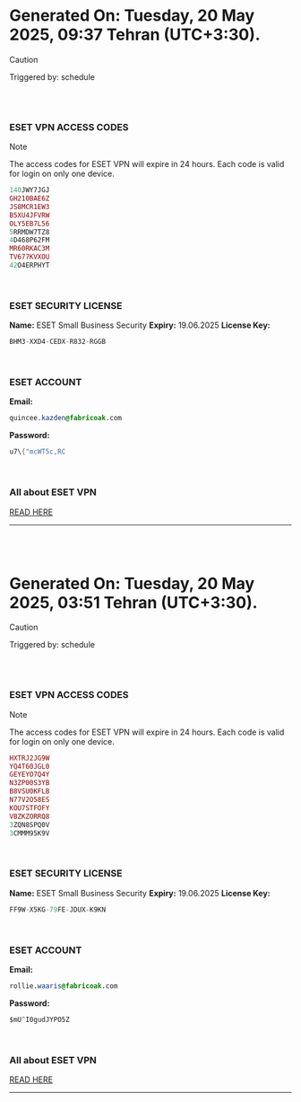 # Generated On: Tuesday, 20 May 2025, 09:37 Tehran (UTC+3:30).

> [!CAUTION]
> Triggered by: schedule

<br><br>

### ESET VPN ACCESS CODES

> [!NOTE]
> The access codes for ESET VPN will expire in 24 hours.
> Each code is valid for login on only one device.

```ruby
140JWY7JGJ
GH210BAE6Z
JS8MCR1EW3
B5XU4JFVRW
OLY5EB7L56
5RRMDW7TZ8
4D468P62FM
MR60RKAC3M
TV677KVXOU
42O4ERPHYT
```

<br>

### ESET SECURITY LICENSE

**Name:** ESET Small Business Security
**Expiry:** 19.06.2025
**License Key:**

```POV-Ray SDL
BHM3-XXD4-CEDX-R832-RGGB
```

<br>

### ESET ACCOUNT

**Email:**

```CSS
quincee.kazden@fabricoak.com
```

**Password:**

```POV-Ray SDL
u7\{"mcWT5c,RC
```

<br>

### All about ESET VPN

[READ HERE](https://t.me/F_NiREvil/2113)

---

<br><br>

# Generated On: Tuesday, 20 May 2025, 03:51 Tehran (UTC+3:30).

> [!CAUTION]
> Triggered by: schedule

<br><br>

### ESET VPN ACCESS CODES

> [!NOTE]
> The access codes for ESET VPN will expire in 24 hours.
> Each code is valid for login on only one device.

```ruby
HXTRJ2JG9W
YQ4T60JGL0
GEYEYO7Q4Y
N3ZP00S3YB
B8VSU0KFLB
N77V2O58ES
KOU7STFOFY
VBZKZORRQ8
3ZQN8SPQ0V
3CMMM95K9V
```

<br>

### ESET SECURITY LICENSE

**Name:** ESET Small Business Security
**Expiry:** 19.06.2025
**License Key:**

```POV-Ray SDL
FF9W-X5KG-79FE-JDUX-K9KN
```

<br>

### ESET ACCOUNT

**Email:**

```CSS
rollie.waaris@fabricoak.com
```

**Password:**

```POV-Ray SDL
$mU^I0gudJYPO5Z
```

<br>

### All about ESET VPN

[READ HERE](https://t.me/F_NiREvil/2113)

---

<br><br>

